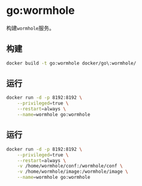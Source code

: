 # go:wormhole

构建`wormhole`服务。

## 构建
```bash
docker build -t go:wormhole docker/go\:wormhole/
```

## 运行
```bash
docker run -d -p 8192:8192 \
    --privileged=true \
    --restart=always \
    --name=wormhole go:wormhole
```

## 运行
```bash
docker run -d -p 8192:8192 \
    --privileged=true \
    --restart=always \
    -v /home/wormhole/conf:/wormhole/conf \
    -v /home/wormhole/image:/wormhole/image \
    --name=wormhole go:wormhole
```